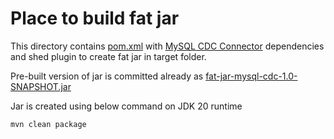 # Place to build fat jar

This directory contains [pom.xml](pom.xml)
with [MySQL CDC Connector](https://github.com/ververica/flink-cdc-connectors/blob/master/docs/content/connectors/mysql-cdc.md)
dependencies and shed plugin to create fat jar in target folder.

Pre-built version of jar is committed already
as [fat-jar-mysql-cdc-1.0-SNAPSHOT.jar](fat-jar-mysql-cdc-1.0-SNAPSHOT.jar)

Jar is created using below command on JDK 20 runtime

```shell
mvn clean package

```